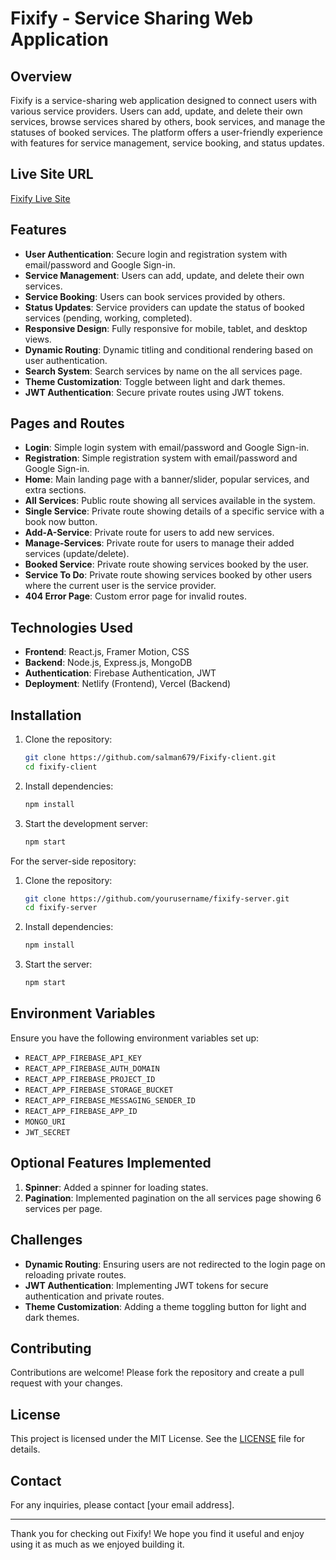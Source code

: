 # Fixify - Service Sharing Web Application

## Overview
Fixify is a service-sharing web application designed to connect users with various service providers. Users can add, update, and delete their own services, browse services shared by others, book services, and manage the statuses of booked services. The platform offers a user-friendly experience with features for service management, service booking, and status updates.

## Live Site URL
[Fixify Live Site](https://fixify.com)

## Features
- **User Authentication**: Secure login and registration system with email/password and Google Sign-in.
- **Service Management**: Users can add, update, and delete their own services.
- **Service Booking**: Users can book services provided by others.
- **Status Updates**: Service providers can update the status of booked services (pending, working, completed).
- **Responsive Design**: Fully responsive for mobile, tablet, and desktop views.
- **Dynamic Routing**: Dynamic titling and conditional rendering based on user authentication.
- **Search System**: Search services by name on the all services page.
- **Theme Customization**: Toggle between light and dark themes.
- **JWT Authentication**: Secure private routes using JWT tokens.

## Pages and Routes
- **Login**: Simple login system with email/password and Google Sign-in.
- **Registration**: Simple registration system with email/password and Google Sign-in.
- **Home**: Main landing page with a banner/slider, popular services, and extra sections.
- **All Services**: Public route showing all services available in the system.
- **Single Service**: Private route showing details of a specific service with a book now button.
- **Add-A-Service**: Private route for users to add new services.
- **Manage-Services**: Private route for users to manage their added services (update/delete).
- **Booked Service**: Private route showing services booked by the user.
- **Service To Do**: Private route showing services booked by other users where the current user is the service provider.
- **404 Error Page**: Custom error page for invalid routes.

## Technologies Used
- **Frontend**: React.js, Framer Motion, CSS
- **Backend**: Node.js, Express.js, MongoDB
- **Authentication**: Firebase Authentication, JWT
- **Deployment**: Netlify (Frontend), Vercel (Backend)

## Installation
1. Clone the repository:
   ```bash
   git clone https://github.com/salman679/Fixify-client.git
   cd fixify-client
   ```
2. Install dependencies:
   ```bash
   npm install
   ```
3. Start the development server:
   ```bash
   npm start
   ```

For the server-side repository:
1. Clone the repository:
   ```bash
   git clone https://github.com/yourusername/fixify-server.git
   cd fixify-server
   ```
2. Install dependencies:
   ```bash
   npm install
   ```
3. Start the server:
   ```bash
   npm start
   ```

## Environment Variables
Ensure you have the following environment variables set up:
- `REACT_APP_FIREBASE_API_KEY`
- `REACT_APP_FIREBASE_AUTH_DOMAIN`
- `REACT_APP_FIREBASE_PROJECT_ID`
- `REACT_APP_FIREBASE_STORAGE_BUCKET`
- `REACT_APP_FIREBASE_MESSAGING_SENDER_ID`
- `REACT_APP_FIREBASE_APP_ID`
- `MONGO_URI`
- `JWT_SECRET`

## Optional Features Implemented
1. **Spinner**: Added a spinner for loading states.
2. **Pagination**: Implemented pagination on the all services page showing 6 services per page.

## Challenges
- **Dynamic Routing**: Ensuring users are not redirected to the login page on reloading private routes.
- **JWT Authentication**: Implementing JWT tokens for secure authentication and private routes.
- **Theme Customization**: Adding a theme toggling button for light and dark themes.

## Contributing
Contributions are welcome! Please fork the repository and create a pull request with your changes.

## License
This project is licensed under the MIT License. See the [LICENSE](LICENSE) file for details.

## Contact
For any inquiries, please contact [your email address].

---

Thank you for checking out Fixify! We hope you find it useful and enjoy using it as much as we enjoyed building it.
